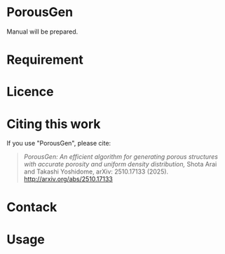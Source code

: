 # PorousGen

Manual will be prepared.


# Requirement


# Licence

# Citing this work
If you use "PorousGen", please cite:
> *PorousGen: An efficient algorithm for generating porous structures with accurate porosity and uniform density distribution,*
> Shota Arai and Takashi Yoshidome,
> arXiv: 2510.17133 (2025).
> http://arxiv.org/abs/2510.17133

# Contack

# Usage
